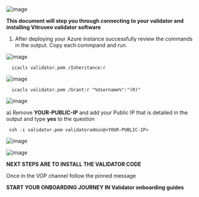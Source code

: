 ![image](https://github.com/vitruveo-validators/aws/assets/157662422/0bf3e724-4ff2-45f1-8406-e7454111baf1)



**This document will step you through connecting to your validator and installing Vitruveo validator software**


1. After deploying your Azure instance successfully review the commands in the output. Copy each commpand and run.

![image](https://github.com/vitruveo-validators/azure/assets/157662422/c1103c39-d349-44bb-adf6-26fbef1220f5)


      icacls validator.pem /Inheritance:r

![image](https://github.com/vitruveo-validators/azure/assets/157662422/20272bbe-d40f-4df4-a44e-565406a954f9)


      icacls validator.pem /Grant:r "%Username%":"(R)"


![image](https://github.com/vitruveo-validators/azure/assets/157662422/76f22190-3c3b-4144-a64c-69f47c27b531)

a) Remove **YOUR-PUBLIC-IP** and add your Public IP that is detailed in the output and type **yes** to the question

     ssh -i validator.pem validatoradmin@<YOUR-PUBLIC-IP> 

![image](https://github.com/vitruveo-validators/azure/assets/157662422/5e53669a-0f64-445d-82b9-af3736b25fc2)



![image](https://github.com/vitruveo-validators/azure/assets/157662422/77d1dd12-24a7-4848-b9cd-1d235dc013db)






**NEXT STEPS ARE TO INSTALL THE VALIDATOR CODE**


Once in the VOP channel follow the pinned message 

**START YOUR ONBOARDING JOURNEY IN ⁠Validator onboarding guides**
